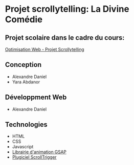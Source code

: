 # Projet scrollytelling: La Divine Comédie
## Projet scolaire dans le cadre du cours: 
[Optimisation Web - Projet Scrollytelling](https://tim-montmorency.com/timdoc/582-424MO/projet-scrollytelling/)
## Conception
* Alexandre Daniel
* Yara Abdanor

## Développment Web
* Alexandre Daniel

## Technologies
* HTML
* CSS
* Javascript
* [Librairie d'animation GSAP](https://greensock.com/docs/v3/GSAP)
* [Plugiciel ScrollTrigger](https://greensock.com/docs/v3/Plugins/ScrollTrigger)
